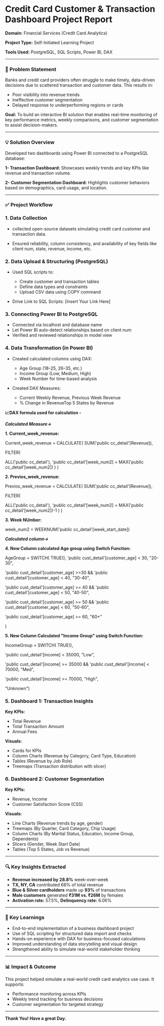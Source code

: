 # Credit Card Customer & Transaction Dashboard Project Report

**Domain:** Financial Services (Credit Card Analytics)

**Project Type:** Self-Initiated Learning Project

**Tools Used:** PostgreSQL, SQL Scripts, Power BI, DAX

---

### 📃 Problem Statement
Banks and credit card providers often struggle to make timely, data-driven decisions due to scattered transaction and customer data. This results in:

- Poor visibility into revenue trends
- Ineffective customer segmentation
- Delayed response to underperforming regions or cards

**Goal:** To build an interactive BI solution that enables real-time monitoring of key performance metrics, weekly comparisons, and customer segmentation to assist decision-makers.

---

### 💡 Solution Overview

Developed two dashboards using Power BI connected to a PostgreSQL database:

**1- Transaction Dashboard:** Showcases weekly trends and key KPIs like revenue and transaction volume.

**2- Customer Segmentation Dashboard:** Highlights customer behaviors based on demographics, card usage, and location.

---

### ✅ Project Workflow

### 1. Data Collection
- collected open-source datasets simulating credit card customer and transaction data.

- Ensured reliability, column consistency, and availability of key fields like client num, state, revenue, income, etc.

### 2. Data Upload & Structuring (PostgreSQL)
- Used SQL scripts to:
  - Create customer and transaction tables
  - Define data types and constraints 
  - Upload CSV data using COPY command

- Drive Link to SQL Scripts: [Insert Your Link Here]

### 3. Connecting Power BI to PostgreSQL
- Connected via localhost and database name
- Let Power BI auto-detect relationships based on client num
- Verified and reviewed relationships in model view

### 4. Data Transformation (in Power BI)
- Created calculated columns using DAX:
  - Age Group (18–25, 26–35, etc.)
  - Income Group (Low, Medium, High)
  - Week Number for time-based analysis


- Created DAX Measures:
  - Current Weekly Revenue, Previous Week Revenue
  - % Change in RevenueTop 5 States by Revenue



**📈DAX formula used for calculation -**

***Calculated Measure->***

**1. Current_week_revenue:**

Current_week_revenue = 
    CALCULATE( 
    SUM('public cc_detail'[Revenue]),
    
  FILTER(
        
  ALL('public cc_detail'),
        'public cc_detail'[week_num2] = MAX('public cc_detail'[week_num2])
    )
)






**2. Previos_week_revenue:** 

  Previos_week_revenue = CALCULATE( 
    SUM('public cc_detail'[Revenue]),
    
  FILTER(
    
  ALL('public cc_detail'),
        'public cc_detail'[week_num2] = MAX('public cc_detail'[week_num2])-1
    )
)






**3. Week NUmber:**
   
  week_num2 = WEEKNUM('public cc_detail'[week_start_date])



***Calculated column->***    

**4. New Column calculated Age group using Switch Function:**

AgeGroup = SWITCH(
    TRUE(),
     'public cust_detail'[customer_age] < 30, "20-30", 
  
  'public cust_detail'[customer_age] >=30 && 'public cust_detail'[customer_age] < 40, "30-40",
  
  'public cust_detail'[customer_age] >= 40 && 'public cust_detail'[customer_age] < 50, "40-50",
  
  'public cust_detail'[customer_age] >= 50 && 'public cust_detail'[customer_age] < 60, "50-60",
  
  'public cust_detail'[customer_age] >= 60, "60+"

  )





**5. New Column Calculated "Income Group" using Switch Function:**

IncomeGroup = SWITCH(
     TRUE(),
     
  'public cust_detail'[income] < 35000, "Low",
     
  'public cust_detail'[income] >= 35000 && 'public cust_detail'[income] < 70000, "Med",
     
  'public cust_detail'[income] >= 70000, "High",
     
  "Unknown")



### 5. Dashboard 1: Transaction Insights
**Key KPIs:**
- Total Revenue
- Total Transaction Amount
- Annual Fees

**Visuals:**
- Cards for KPIs
- Column Charts (Revenue by Category, Card Type, Education)
- Tables (Revenue by Job Role)
- Treemaps (Transaction distribution with slicer)


### 6. Dashboard 2: Customer Segmentation
**Key KPIs:**
- Revenue, Income
- Customer Satisfaction Score (CSS)

**Visuals:**
- Line Charts (Revenue trends by age, gender)
- Treemaps (By Quarter, Card Category, Chip Usage)
- Column Charts (By Marital Status, Education, Income Group, Dependents)
- Slicers (Gender, Week Start Date)
- Tables (Top 5 States, Job vs Revenue)

---

### 🔍 Key Insights Extracted
- **Revenue increased by 28.8%** week-over-week
- **TX, NY, CA** contributed 68% of total revenue
- **Blue & Silver cardholders** made up **93%** of transactions
- **Male customers** generated **₹31M vs. ₹26M** by females
- **Activation rate:** 57.5%, **Delinquency rate:** 6.06%

--- 

### 🔬 Key Learnings
- End-to-end implementation of a business dashboard project
- Use of SQL scripting for structured data import and checks
- Hands-on experience with DAX for business-focused calculations
- Improved understanding of data storytelling and visual design
- Strengthened ability to simulate real-world stakeholder thinking

---

### 📊 Impact & Outcome
This project helped simulate a real-world credit card analytics use case. It supports:
- Performance monitoring across KPIs
- Weekly trend tracking for business decisions
- Customer segmentation for targeted strategy

--- 



**Thank You! Have a great Day.**

